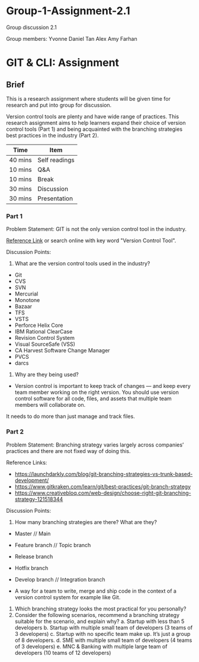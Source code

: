 # Group-1-Assignment-2.1
Group discussion 2.1

Group members:
Yvonne
Daniel Tan
Alex
Amy
Farhan

# GIT & CLI: Assignment

## Brief 

This is a research assignment where students will be given time for research and put into group for discussion.

Version control tools are plenty and have wide range of practices. This research assignment aims to help learners expand their choice of version control tools (Part 1) and being acquainted with the branching strategies best practices in the industry (Part 2).

| Time    | Item          |
|---------|---------------|
| 40 mins | Self readings |
| 10 mins | Q&A           |
| 10 mins | Break         |
| 30 mins | Discussion    |
| 30 mins | Presentation  |

### Part 1

Problem Statement: GIT is not the only version control tool in the industry. 

[Reference Link](https://www.softwaretestinghelp.com/version-control-software/) or search online with key word "Version Control Tool".

Discussion Points:

1. What are the version control tools used in the industry?
- Git
- CVS
- SVN
- Mercurial
- Monotone
- Bazaar
- TFS
- VSTS
- Perforce Helix Core
- IBM Rational ClearCase
- Revision Control System
- Visual SourceSafe (VSS)
- CA Harvest Software Change Manager
- PVCS
- darcs

1. Why are they being used?
- Version control is important to keep track of changes — and keep every team member working on the right version. You should use version control software for all code, files, and assets that multiple team members will collaborate on.

It needs to do more than just manage and track files.


### Part 2

Problem Statement: Branching strategy varies largely across companies’ practices and there are not fixed way of doing this.

Reference Links:
- https://launchdarkly.com/blog/git-branching-strategies-vs-trunk-based-development/
- https://www.gitkraken.com/learn/git/best-practices/git-branch-strategy 
- https://www.creativebloq.com/web-design/choose-right-git-branching-strategy-121518344

Discussion Points:

1. How many branching strategies are there? What are they?
- Master // Main
- Feature branch // Topic branch
- Release branch
- Hotfix branch
- Develop branch // Integration branch

- A way for a team to write, merge and ship code in the context of a version control system for example like Git.

1. Which branching strategy looks the most practical for you personally?
1. Consider the following scenarios, recommend a branching strategy suitable for the scenario, and explain why?
    a. Startup with less than 5 developers
    b. Startup with multiple small team of developers (3 teams of 3 developers)
    c. Startup with no specific team make up. It’s just a group of 8 developers.
    d. SME with multiple small team of developers (4 teams of 3 developers)
    e. MNC & Banking with multiple large team of developers (10 teams of 12 developers)
